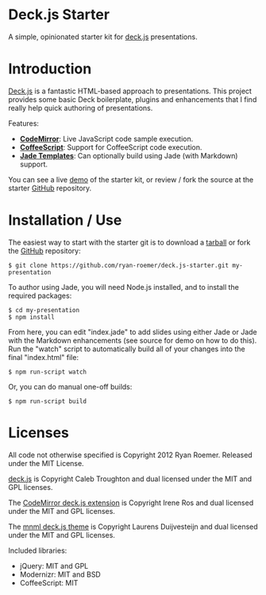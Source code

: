 Deck.js Starter
===============

A simple, opinionated starter kit for [deck.js][deckjs] presentations.

Introduction
============

[Deck.js][deckjs] is a fantastic HTML-based approach to presentations. This
project provides some basic Deck boilerplate, plugins and enhancements that I
find really help quick authoring of presentations.

Features:

* **[CodeMirror][cm]**: Live JavaScript code sample execution.
* **[CoffeeScript][cs]**: Support for CoffeeScript code execution.
* **[Jade Templates][jade]**: Can optionally build using Jade
  (with Markdown) support.

You can see a live [demo][demo] of the starter kit, or review / fork the
source at the starter [GitHub][gh] repository.

Installation / Use
==================

The easiest way to start with the starter git is to download a [tarball][tb] or
fork the [GitHub][gh] repository:

    $ git clone https://github.com/ryan-roemer/deck.js-starter.git my-presentation

To author using Jade, you will need Node.js installed, and to install the
required packages:

    $ cd my-presentation
    $ npm install

From here, you can edit "index.jade" to add slides using either Jade or Jade
with the Markdown enhancements (see source for demo on how to do this). Run the
"watch" script to automatically build all of your changes into the final
"index.html" file:

    $ npm run-script watch

Or, you can do manual one-off builds:

    $ npm run-script build


Licenses
========
All code not otherwise specified is Copyright 2012 Ryan Roemer.
Released under the MIT License.

[deck.js][deckjs] is Copyright Caleb Troughton and dual licensed under the
MIT and GPL licenses.

The [CodeMirror deck.js extension][cm] is Copyright Irene Ros and dual licensed
under the MIT and GPL licenses.

The [mnml deck.js theme][mnml] is Copyright Laurens Duijvesteijn and dual
licensed under the MIT and GPL licenses.

Included libraries:

* jQuery: MIT and GPL
* Modernizr: MIT and BSD
* CoffeeScript: MIT

[tb]: https://ryan-roemer.github.com/deck.js-starter/archive/master.tar.gz
[demo]: http://ryan-roemer.github.com/deck.js-starter
[gh]: https://github.com/ryan-roemer/deck.js-starter
[deckjs]: https://github.com/imakewebthings/deck.js
[jade]: http://jade-lang.com
[cm]: https://github.com/iros/deck.js-codemirror
[cs]: http://coffeescript.org/
[mnml]: https://github.com/duijf/mnml
